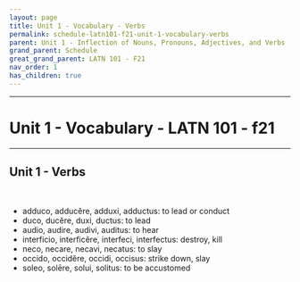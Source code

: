 ```yaml
---
layout: page
title: Unit 1 - Vocabulary - Verbs
permalink: schedule-latn101-f21-unit-1-vocabulary-verbs
parent: Unit 1 - Inflection of Nouns, Pronouns, Adjectives, and Verbs
grand_parent: Schedule
great_grand_parent: LATN 101 - F21
nav_order: 1
has_children: true
---
```

***

# Unit 1 - Vocabulary - LATN 101 - f21

***

## Unit 1 - Verbs
&nbsp;
- adduco, adducĕre, adduxi, adductus: to lead or conduct
 - duco, ducĕre, duxi, ductus: to lead
- audio, audire, audivi, auditus: to hear
- interficio, interficĕre, interfeci, interfectus: destroy, kill
- neco, necare, necavi, necatus: to slay
- occido, occidĕre, occidi, occisus: strike down, slay
- soleo, solēre, solui, solitus: to be accustomed
